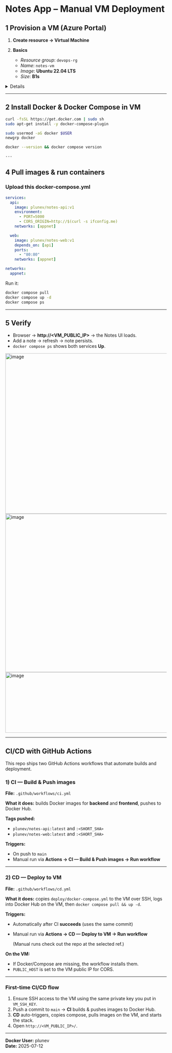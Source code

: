 ﻿# Notes App – Manual VM Deployment


## 1  Provision a VM (Azure Portal)

1. **Create resource → Virtual Machine**
2. **Basics**

    * *Resource group*: `devops-rg`
    * *Name*: `notes-vm`
    * *Image*: **Ubuntu 22.04 LTS**
    * *Size*: **B1s**
<details>

```bash
az group create -n devops-rg -l westeurope
az vm create -g devops-rg -n notes-vm \
  --image UbuntuLTS --size Standard_B1s \
  --admin-username azureuser --generate-ssh-keys \
  --public-ip-sku Standard --ports 22 80
```

</details>

---

## 2  Install Docker & Docker Compose in VM

```bash
curl -fsSL https://get.docker.com | sudo sh
sudo apt-get install -y docker-compose-plugin

sudo usermod -aG docker $USER
newgrp docker

docker --version && docker compose version

---
```
## 4  Pull images & run containers

### Upload this docker-compose.yml

```yaml
services:
  api:
    image: plunev/notes-api:v1
    environment:
      - PORT=5000
      - CORS_ORIGIN=http://$(curl -s ifconfig.me)
    networks: [appnet]

  web:
    image: plunev/notes-web:v1
    depends_on: [api]
    ports:
      - "80:80"
    networks: [appnet]

networks:
  appnet:
```

Run it:

```bash
docker compose pull
docker compose up -d
docker compose ps
```

---

## 5  Verify

* Browser → **http\://\<VM\_PUBLIC\_IP>** → the Notes UI loads.
* Add a note → refresh → note persists.
* `docker compose ps` shows both services **Up**.

<img width="1517" height="500" alt="image" src="https://github.com/user-attachments/assets/051c04da-3616-4259-b0e4-94c5f4de539c" />

<img width="1489" height="494" alt="image" src="https://github.com/user-attachments/assets/191f3bc5-a5b2-41a1-92d5-0290e93ab522" />

<img width="1595" height="189" alt="image" src="https://github.com/user-attachments/assets/445e2b6a-2af6-4919-800d-b83dd9822689" />

---

## CI/CD with GitHub Actions

This repo ships two GitHub Actions workflows that automate builds and deployment.

### 1) CI — Build & Push images

**File:** `.github/workflows/ci.yml`

**What it does:** builds Docker images for **backend** and **frontend**, pushes to Docker Hub.

**Tags pushed:**

- `plunev/notes-api:latest` and `:<SHORT_SHA>`
- `plunev/notes-web:latest` and `:<SHORT_SHA>`

**Triggers:**

- On push to `main`
- Manual run via **Actions → CI — Build & Push images → Run workflow**

---

### 2) CD — Deploy to VM

**File:** `.github/workflows/cd.yml`

**What it does:** copies `deploy/docker-compose.yml` to the VM over SSH, logs into Docker Hub on the VM, then `docker compose pull && up -d`.

**Triggers:**

- Automatically after CI **succeeds** (uses the same commit)
- Manual run via **Actions → CD — Deploy to VM → Run workflow**

  (Manual runs check out the repo at the selected ref.)


**On the VM:**

- If Docker/Compose are missing, the workflow installs them.
- `PUBLIC_HOST` is set to the VM public IP for CORS.

---


### First-time CI/CD flow

1. Ensure SSH access to the VM using the same private key you put in `VM_SSH_KEY`.
2. Push a commit to `main` → **CI** builds & pushes images to Docker Hub.
3. **CD** auto-triggers, copies compose, pulls images on the VM, and starts the stack.
4. Open `http://<VM_PUBLIC_IP>/`.

---
**Docker User:** plunev <br>
**Date:** 2025-07-12
